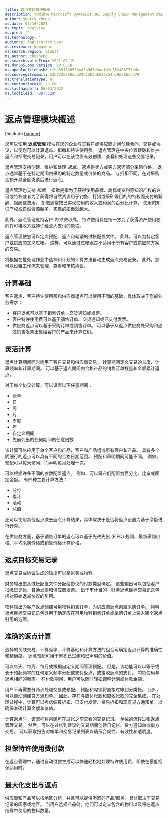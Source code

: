 ```yaml
---
title: 返点管理模块概览
description: 本文提供 Microsoft Dynamics 365 Supply Chain Management 的返点管理模块的概述。
author: sherry-zheng
ms.date: 02/19/2021
ms.topic: overview
ms.prod: ''
ms.technology: ''
audience: Application User
ms.reviewer: kamaybac
ms.search.region: Global
ms.author: chuzheng
ms.search.validFrom: 2021-02-19
ms.dyn365.ops.version: 10.0.18
ms.openlocfilehash: cfba391536559ed3a967d0aafe2e352486777dda
ms.sourcegitcommit: 52b7225350daa29b1263d8e29c54ac9e20bcca70
ms.translationtype: HT
ms.contentlocale: zh-CN
ms.lasthandoff: 06/03/2022
ms.locfileid: "8873628"
---
```

# <a name="rebate-management-module-overview"></a>返点管理模块概述

[!include [banner](../includes/banner.md)]

您可以使用 **返点管理** 模块在您的企业与其客户或供应商之间创建合同、交易或协议，以便您可以计算返点、扣缴和特许使用费。 返点管理在中央位置跟踪和维护返点和扣缴交易记录，用户可以在该位置有效创建、查看和处理这些交易记录。

返点管理支持创建、维护和处理 *返点*。 返点是卖方或买方返还部分采购价格。 返点通常基于在特定期间内采购的特定数量或价值的商品。 与折扣不同，在对采购金额开具全额发票后进行返点。

返点管理也支持 *扣缴*。 扣缴是指为了获得使用品牌、商标或专利等知识产权的许可或特权或者为了获得将自然资源用于钓鱼、打猎或采矿等目的的特权而支付的薪酬、报酬或费用。 扣缴通常按已实现使用的收入或利润的百分比计算。 使用的知识产权或自然资源越多，实现的扣缴就越大。

此外，返点管理支持客户 *特许使用费*。 特许使用费是指一方为了获得资产使用权向许可接收方或特许经营人支付的款项。

返点管理使您可以定义预配、返点和勾销的过帐配置文件。 此外，可以为特定客户或供应商定义过帐。 这样，可以通过过帐跟踪不适用于所有客户或供应商方案的交易。

将根据在批处理作业中选择和计划的计算方法自动生成返点交易记录。 此外，您可以设置工作流来管理、查看和审核协议。

## <a name="basis-calculation"></a>计算基础

客户返点、客户特许使用费和供应商返点可以使用不同的基础，具体取决于您的业务需求：

- 客户返点可以基于销售订单、交货通知或发票。
- 客户特许使用费可以基于销售订单、交货通知或已支付发票。
- 供应商返点可以基于采购订单或销售订单。 可以基于从返点供应商处采购和通过销售发票出售给客户的产品来计算它们。

## <a name="flexible-calculations"></a>灵活计算

返点计算期间同时适用于客户交易和供应商交易。 计算期间定义交易的长度、计算频率和计算期间。 可以基于返点期间内合格产品的销售订单数量和金额累计返点。

对于每个协议计算，可以设置以下任意期间：

- 账单
- 日
- 周
- 月
- 季度
- 年
- 自定义期间
- 先前列出的任何期间的任意倍数

该计算可以应用于单个客户和产品、客户和产品组或所有客户和产品。 具有多个明细行的返点可以具有不同的合格日期范围。 预配和声明期间可能不同。 例如，预配可以每天访问，而声明每月处理一次。

可以根据许多不同的参数配置返点。 例如，可以将它们配置为百分比、比率或固定金额。 有四种主要计算方法：

- 分步
- 累计
- 滚动
- 总值

还可以使用其他返点减去返点计算结果，具体取决于是否将返点设置为基于净额进行计算。

在供应商方面，基于销售订单的返点可以基于先进先出 (FIFO) 规则、最新采购价格、平均采购价格或销售价格计算价格。

## <a name="rebate-target-transactions"></a>返点目标交易记录

返点交易或协议生成的输出可以是财务或物料。

财务输出由从过帐配置文件分配给协议的付款类型确定。 这些输出可以包括客户扣缴日记帐、普通发票和供应商发票。 出于审计目的，财务返点目标交易记录包括对原始返点协议的引用。

物料输出为客户返点创建可用物料销售订单，为供应商返点创建采购订单。 物料返点目标交易记录包含用于确定应在可用物料销售订单或采购订单上输入哪个返点引用的选项。

## <a name="accurate-rebate-calculations"></a>准确的返点计算

选择的关联交易、计算频率、计算基础和计算方法的组合可确定返点计算的准确性和精确度。 返点预配可用于累积已过帐和已声明的价值。

可以每天、每周、每月或根据自定义期间管理预配。 但是，该功能可以以等于或长于预配频率的任何定义频率分配或支付返点，或接收返点的支付。 勾销使用与返点相同的频率。 在付款期间，用户可以随时轻松调整计划或付款金额。

用户不再需要分两步处理交易或预配。 预配和勾销将直接过帐到分类帐。 此外，可以自动创建贷方通知单。 因此，存在与应付帐款和应收帐款的完全集成。 在处理过程中，计算可以考虑结算折扣、已支付发票、贸易折扣和现有贷方通知单，以确保准确计算金额和价值。

计算返点时，该流程将创建可在过帐之前查看的交易记录。 单独的流程过帐返点管理交易。 然后，可以在过帐到建议的交易期间创建日记帐、贷方通知单或借方交易。 可以获取报告对帐单和交易记录列表以确保合规性、有效性和透明度。

## <a name="guaranteed-royalty-payments"></a>担保特许使用费付款

在返点管理中，通过自动付款生成可以快速轻松地处理特许使用费，即使在最低担保适用时。

## <a name="maximizing-spend-versus-rebates"></a>最大化支出与返点

供应商和产品可以按地区分组，并且可以提供不同的产品/服务，具体取决于交易记录的国家或地区。 当用户选择产品时，他们可以定义包含的物料以及将在返点结算中使用的物料数量。
